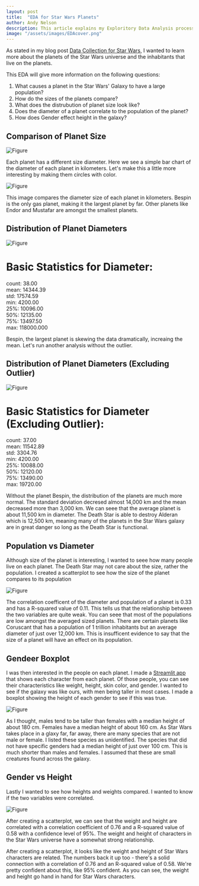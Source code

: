 ```yaml
---
layout: post
title:  "EDA for Star Wars Planets"
author: Andy Nelson
description: This article explains my Exploritory Data Analysis process for the planets of Star Wars.
image: "/assets/images/EDAcover.png"
---
```


As stated in my blog post [Data Collection for Star Wars](https://boi-andy.github.io/my-blog/2023/11/10/data-collection.html), I wanted to learn more about the planets of the Star Wars universe and the inhabitants that live on the planets.

This EDA will give more information on the following questions:

1. What causes a planet in the Star Wars' Galaxy to have a large population?
2. How do the sizes of the planets compare?
3. What does the distrubution of planet size look like?
4. Does the diameter of a planet correlate to the population of the planet?
5. How does Gender effect height in the galaxy?


## Comparison of Planet Size

![Figure](https://boi-andy.github.io/my-blog/assets/images/diameterofplanetsbar.png)

Each planet has a different size diameter. Here we see a simple bar chart of the diameter of each planet in kilometers. Let's make this a little more interesting by making them circles with color.

![Figure](https://boi-andy.github.io/my-blog/assets/images/diameterComparison.png)

This image compares the diameter size of each planet in kilometers. Bespin is the only gas planet, making it the largest planet by far. Other planets like Endor and Mustafar are amongst the smallest planets. 


## Distribution of Planet Diameters

![Figure](https://boi-andy.github.io/my-blog/assets/images/dist.png)

# Basic Statistics for Diameter: <br>
count:        38.00 <br>
mean:      14344.39 <br>
std:       17574.59<br>
min:        4200.00<br>
25%:       10096.00<br>
50%:       12135.00<br>
75%:       13497.50<br>
max:      118000.000<br>

Bespin, the largest planet is skewing the data dramatically, increaing the mean. Let's run another analysis without the outlier.


## Distribution of Planet Diameters (Excluding Outlier)

![Figure](https://boi-andy.github.io/my-blog/assets/images/distributionExclude.png)

# Basic Statistics for Diameter (Excluding Outlier): <br>
count:       37.00<br>
mean:     11542.89<br>
std:       3304.76<br>
min:       4200.00<br>
25%:      10088.00<br>
50%:      12120.00<br>
75%:      13490.00<br>
max:      19720.00<br>

Without the planet Bespin, the distribution of the planets are much more normal. The standard deviation decresed almost 14,000 km and the mean decreased more than 3,000 km. We can seee that the average planet is about 11,500 km in diameter. The Death Star is able to destroy Alderan which is 12,500 km, meaning many of the planets in the Star Wars galaxy are in great danger so long as the Death Star is functional. 


## Population vs Diameter

Although size of the planet is interesting, I wanted to seee how many people live on each planet. The Death Star may not care about the size, rather the population. I created a scatterplot to see how the size of the planet compares to its population

![Figure](https://boi-andy.github.io/my-blog/assets/images/popVdiam.png)

The correlation coefficent of the diameter and population of a planet is 0.33 and has a R-squared value of 0.11. This tells us that the relationship between the two variables are quite weak. You can seee that most of the populations are low amongst the averaged sized planets. There are certain planets like Coruscant that has a population of 1 trillion inhabitants but an average diameter of just over 12,000 km. This is insufficent evidence to say that the size of a planet will have an effect on its population.


## Gendeer Boxplot

I was then interested in the people on each planet. I made a [Streamlit app](https://starwarsplanets.streamlit.app/) that shows each character from each planet. Of those people, you can see their characteristics like weight, height, skin color, and gender. I wanted to see if the galaxy was like ours, with men being taller in most cases. I made a boxplot showing the height of each gender to see if this was true.

![Figure](https://boi-andy.github.io/my-blog/assets/images/genderBox.png)

As I thought, males tend to be taller than females with a median height of about 180 cm. Females have a median height of about 160 cm. As Star Wars takes place in a glaxy far, far away, there are many species that are not male or female. I listed these species as unidentified. The species that did not have specific genders had a median height of just over 100 cm. This is much shorter than males and females. I assumed that these are small creatures found across the galaxy.

## Gender vs Height 

Lastly I wanted to see how heights and weights compared. I wanted to know if the two variables were correlated. 

![Figure](https://boi-andy.github.io/my-blog/assets/images/heightVmass.png)

After creating a scatterplot, we can see that the weight and height are correlated with a correlation coefficient of 0.76 and a R-squared value of 0.58 with a confidence level of 95%. The weight and height of characters in the Star Wars universe have a somewhat strong relationship.

After creating a scatterplot, it looks like the weight and height of Star Wars characters are related. The numbers back it up too - there's a solid connection with a correlation of 0.76 and an R-squared value of 0.58. We're pretty confident about this, like 95% confident. As you can see, the weight and height go hand in hand for Star Wars characters.